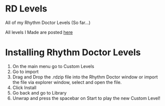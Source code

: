 # RD Levels
All of my Rhythm Doctor Levels (So far...)

All levels I Made are posted [here](https://github.com/HyperHaxStudios/RD-Levels/releases/latest)

# Installing Rhythm Doctor Levels
1. On the main menu go to Custom Levels
2. Go to import
3. Drag and Drop the .rdzip file into the Rhythm Doctor window or import the file via explorer window, select and open the file.
4. Click Install
5. Go back and go to Library
6. Unwrap and press the spacebar on Start to play the new Custom Level!
